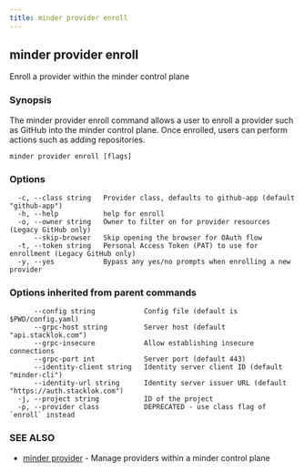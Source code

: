 ```yaml
---
title: minder provider enroll
---
```

## minder provider enroll

Enroll a provider within the minder control plane

### Synopsis

The minder provider enroll command allows a user to enroll a provider
such as GitHub into the minder control plane. Once enrolled, users can perform
actions such as adding repositories.

```
minder provider enroll [flags]
```

### Options

```
  -c, --class string   Provider class, defaults to github-app (default "github-app")
  -h, --help           help for enroll
  -o, --owner string   Owner to filter on for provider resources (Legacy GitHub only)
      --skip-browser   Skip opening the browser for OAuth flow
  -t, --token string   Personal Access Token (PAT) to use for enrollment (Legacy GitHub only)
  -y, --yes            Bypass any yes/no prompts when enrolling a new provider
```

### Options inherited from parent commands

```
      --config string            Config file (default is $PWD/config.yaml)
      --grpc-host string         Server host (default "api.stacklok.com")
      --grpc-insecure            Allow establishing insecure connections
      --grpc-port int            Server port (default 443)
      --identity-client string   Identity server client ID (default "minder-cli")
      --identity-url string      Identity server issuer URL (default "https://auth.stacklok.com")
  -j, --project string           ID of the project
  -p, --provider class           DEPRECATED - use class flag of `enroll` instead
```

### SEE ALSO

* [minder provider](minder_provider.md)	 - Manage providers within a minder control plane

